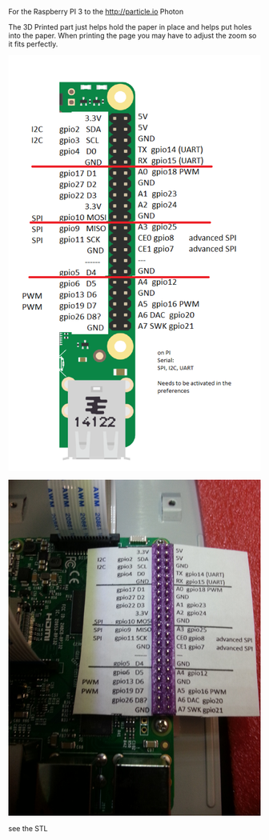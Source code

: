 For the Raspberry PI 3 to the http://particle.io Photon


The 3D Printed part just helps hold the paper in place and helps put holes into the paper. When printing the page you may have to adjust the zoom so it fits perfectly.

![](rasp-cheat-photon.png)



![](pi-helper3.jpg)

see the STL
